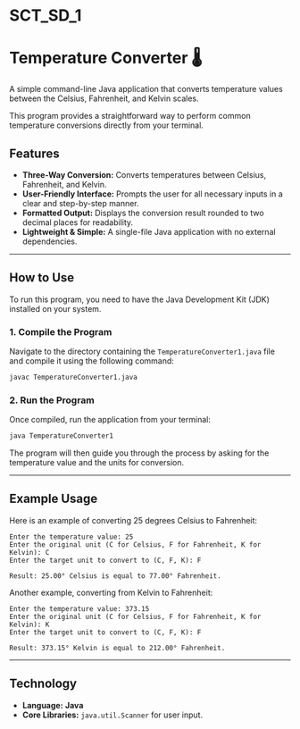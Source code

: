 # SCT_SD_1
# Temperature Converter 🌡️
A simple command-line Java application that converts temperature values between the Celsius, Fahrenheit, and Kelvin scales.

This program provides a straightforward way to perform common temperature conversions directly from your terminal.

## Features

  - **Three-Way Conversion:** Converts temperatures between Celsius, Fahrenheit, and Kelvin.
  - **User-Friendly Interface:** Prompts the user for all necessary inputs in a clear and step-by-step manner.
  - **Formatted Output:** Displays the conversion result rounded to two decimal places for readability.
  - **Lightweight & Simple:** A single-file Java application with no external dependencies.

-----

## How to Use

To run this program, you need to have the Java Development Kit (JDK) installed on your system.

### 1\. Compile the Program

Navigate to the directory containing the `TemperatureConverter1.java` file and compile it using the following command:

```sh
javac TemperatureConverter1.java
```

### 2\. Run the Program

Once compiled, run the application from your terminal:

```sh
java TemperatureConverter1
```

The program will then guide you through the process by asking for the temperature value and the units for conversion.

-----

## Example Usage

Here is an example of converting 25 degrees Celsius to Fahrenheit:

```
Enter the temperature value: 25
Enter the original unit (C for Celsius, F for Fahrenheit, K for Kelvin): C
Enter the target unit to convert to (C, F, K): F

Result: 25.00° Celsius is equal to 77.00° Fahrenheit.
```

Another example, converting from Kelvin to Fahrenheit:

```
Enter the temperature value: 373.15
Enter the original unit (C for Celsius, F for Fahrenheit, K for Kelvin): K
Enter the target unit to convert to (C, F, K): F

Result: 373.15° Kelvin is equal to 212.00° Fahrenheit.
```

-----

## Technology

  - **Language:** **Java**
  - **Core Libraries:** `java.util.Scanner` for user input.
